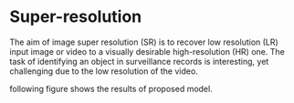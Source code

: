 # Super-resolution

The aim of image super resolution (SR) is to recover low resolution (LR) input image or video to a visually desirable high-resolution (HR) one. The task of identifying an object in surveillance records is interesting, yet challenging due to the low resolution of the video.

following figure shows the results of proposed model.
